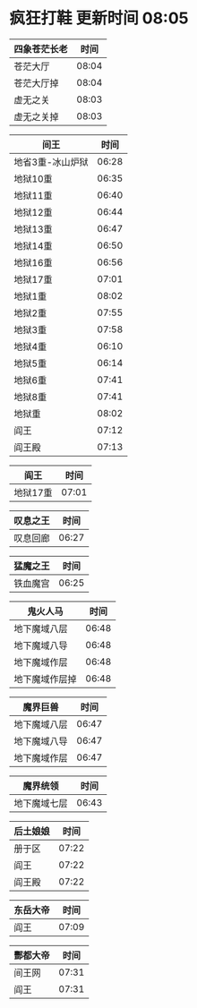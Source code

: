 # 疯狂打鞋 更新时间 08:05

| 四象苍茫长老   | 时间    |
|--------|-------|
| 苍茫大厅 | 08:04 |
| 苍茫大厅掉 | 08:04 |
| 虚无之关 | 08:03 |
| 虚无之关掉 | 08:03 |

| 间王   | 时间    |
|--------|-------|
| 地省3重-冰山炉狱 | 06:28 |
| 地狱10重 | 06:35 |
| 地狱11重 | 06:40 |
| 地狱12重 | 06:44 |
| 地狱13重 | 06:47 |
| 地狱14重 | 06:50 |
| 地狱16重 | 06:56 |
| 地狱17重 | 07:01 |
| 地狱1重 | 08:02 |
| 地狱2重 | 07:55 |
| 地狱3重 | 07:58 |
| 地狱4重 | 06:10 |
| 地狱5重 | 06:14 |
| 地狱6重 | 07:41 |
| 地狱8重 | 07:41 |
| 地狱重 | 08:02 |
| 阎王 | 07:12 |
| 阎王殿 | 07:13 |

| 阎王   | 时间    |
|--------|-------|
| 地狱17重 | 07:01 |

| 叹息之王   | 时间    |
|--------|-------|
| 叹息回廊 | 06:27 |

| 猛魔之王   | 时间    |
|--------|-------|
| 铁血魔宫 | 06:25 |

| 鬼火人马   | 时间    |
|--------|-------|
| 地下魔域八层 | 06:48 |
| 地下魔域八导 | 06:48 |
| 地下魔域作层 | 06:48 |
| 地下魔域作层掉 | 06:48 |

| 魔界巨兽   | 时间    |
|--------|-------|
| 地下魔域八层 | 06:47 |
| 地下魔域八导 | 06:47 |
| 地下魔域作层 | 06:47 |

| 魔界统领   | 时间    |
|--------|-------|
| 地下魔域七层 | 06:43 |

| 后土娘娘   | 时间    |
|--------|-------|
| 册于区 | 07:22 |
| 阎王 | 07:22 |
| 阎王殿 | 07:22 |

| 东岳大帝   | 时间    |
|--------|-------|
| 阎王 | 07:09 |

| 酆都大帝   | 时间    |
|--------|-------|
| 间王网 | 07:31 |
| 阎王 | 07:31 |
